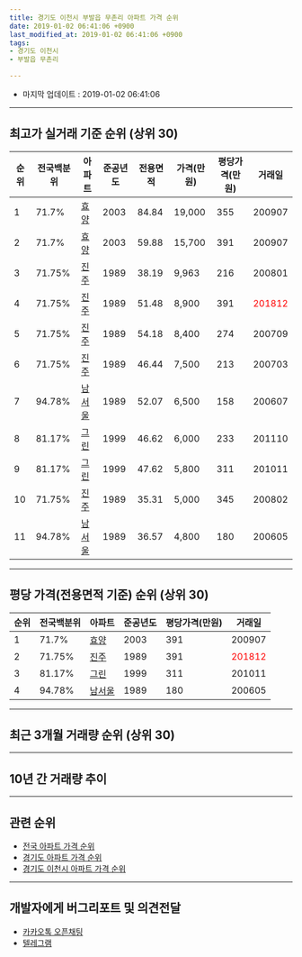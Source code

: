 ```yaml
---
title: 경기도 이천시 부발읍 무촌리 아파트 가격 순위
date: 2019-01-02 06:41:06 +0900
last_modified_at: 2019-01-02 06:41:06 +0900
tags:
- 경기도 이천시
- 부발읍 무촌리

---
```


* 마지막 업데이트 : 2019-01-02 06:41:06

---

## 최고가 실거래 기준 순위 (상위 30)


|순위|전국백분위|아파트|준공년도|전용면적|가격(만원)|평당가격(만원)|거래일|
|---|---|---|---|---|---|---|---|
|1|71.7%|[효양](https://search.naver.com/search.naver?query=%EA%B2%BD%EA%B8%B0%EB%8F%84+%EC%9D%B4%EC%B2%9C%EC%8B%9C+%EB%B6%80%EB%B0%9C%EC%9D%8D+%EB%AC%B4%EC%B4%8C%EB%A6%AC+%ED%9A%A8%EC%96%91)|2003|84.84|19,000|355|200907|
|2|71.7%|[효양](https://search.naver.com/search.naver?query=%EA%B2%BD%EA%B8%B0%EB%8F%84+%EC%9D%B4%EC%B2%9C%EC%8B%9C+%EB%B6%80%EB%B0%9C%EC%9D%8D+%EB%AC%B4%EC%B4%8C%EB%A6%AC+%ED%9A%A8%EC%96%91)|2003|59.88|15,700|391|200907|
|3|71.75%|[진주](https://search.naver.com/search.naver?query=%EA%B2%BD%EA%B8%B0%EB%8F%84+%EC%9D%B4%EC%B2%9C%EC%8B%9C+%EB%B6%80%EB%B0%9C%EC%9D%8D+%EB%AC%B4%EC%B4%8C%EB%A6%AC+%EC%A7%84%EC%A3%BC)|1989|38.19|9,963|216|200801|
|4|71.75%|[진주](https://search.naver.com/search.naver?query=%EA%B2%BD%EA%B8%B0%EB%8F%84+%EC%9D%B4%EC%B2%9C%EC%8B%9C+%EB%B6%80%EB%B0%9C%EC%9D%8D+%EB%AC%B4%EC%B4%8C%EB%A6%AC+%EC%A7%84%EC%A3%BC)|1989|51.48|8,900|391|<span style="color:red">201812</span>|
|5|71.75%|[진주](https://search.naver.com/search.naver?query=%EA%B2%BD%EA%B8%B0%EB%8F%84+%EC%9D%B4%EC%B2%9C%EC%8B%9C+%EB%B6%80%EB%B0%9C%EC%9D%8D+%EB%AC%B4%EC%B4%8C%EB%A6%AC+%EC%A7%84%EC%A3%BC)|1989|54.18|8,400|274|200709|
|6|71.75%|[진주](https://search.naver.com/search.naver?query=%EA%B2%BD%EA%B8%B0%EB%8F%84+%EC%9D%B4%EC%B2%9C%EC%8B%9C+%EB%B6%80%EB%B0%9C%EC%9D%8D+%EB%AC%B4%EC%B4%8C%EB%A6%AC+%EC%A7%84%EC%A3%BC)|1989|46.44|7,500|213|200703|
|7|94.78%|[남서울](https://search.naver.com/search.naver?query=%EA%B2%BD%EA%B8%B0%EB%8F%84+%EC%9D%B4%EC%B2%9C%EC%8B%9C+%EB%B6%80%EB%B0%9C%EC%9D%8D+%EB%AC%B4%EC%B4%8C%EB%A6%AC+%EB%82%A8%EC%84%9C%EC%9A%B8)|1989|52.07|6,500|158|200607|
|8|81.17%|[그린](https://search.naver.com/search.naver?query=%EA%B2%BD%EA%B8%B0%EB%8F%84+%EC%9D%B4%EC%B2%9C%EC%8B%9C+%EB%B6%80%EB%B0%9C%EC%9D%8D+%EB%AC%B4%EC%B4%8C%EB%A6%AC+%EA%B7%B8%EB%A6%B0)|1999|46.62|6,000|233|201110|
|9|81.17%|[그린](https://search.naver.com/search.naver?query=%EA%B2%BD%EA%B8%B0%EB%8F%84+%EC%9D%B4%EC%B2%9C%EC%8B%9C+%EB%B6%80%EB%B0%9C%EC%9D%8D+%EB%AC%B4%EC%B4%8C%EB%A6%AC+%EA%B7%B8%EB%A6%B0)|1999|47.62|5,800|311|201011|
|10|71.75%|[진주](https://search.naver.com/search.naver?query=%EA%B2%BD%EA%B8%B0%EB%8F%84+%EC%9D%B4%EC%B2%9C%EC%8B%9C+%EB%B6%80%EB%B0%9C%EC%9D%8D+%EB%AC%B4%EC%B4%8C%EB%A6%AC+%EC%A7%84%EC%A3%BC)|1989|35.31|5,000|345|200802|
|11|94.78%|[남서울](https://search.naver.com/search.naver?query=%EA%B2%BD%EA%B8%B0%EB%8F%84+%EC%9D%B4%EC%B2%9C%EC%8B%9C+%EB%B6%80%EB%B0%9C%EC%9D%8D+%EB%AC%B4%EC%B4%8C%EB%A6%AC+%EB%82%A8%EC%84%9C%EC%9A%B8)|1989|36.57|4,800|180|200605|


---

## 평당 가격(전용면적 기준) 순위 (상위 30)


|순위|전국백분위|아파트|준공년도|평당가격(만원)|거래일|
|---|---|---|---|---|---|
|1|71.7%|[효양](https://search.naver.com/search.naver?query=%EA%B2%BD%EA%B8%B0%EB%8F%84+%EC%9D%B4%EC%B2%9C%EC%8B%9C+%EB%B6%80%EB%B0%9C%EC%9D%8D+%EB%AC%B4%EC%B4%8C%EB%A6%AC+%ED%9A%A8%EC%96%91)|2003|391|200907|
|2|71.75%|[진주](https://search.naver.com/search.naver?query=%EA%B2%BD%EA%B8%B0%EB%8F%84+%EC%9D%B4%EC%B2%9C%EC%8B%9C+%EB%B6%80%EB%B0%9C%EC%9D%8D+%EB%AC%B4%EC%B4%8C%EB%A6%AC+%EC%A7%84%EC%A3%BC)|1989|391|<span style="color:red">201812</span>|
|3|81.17%|[그린](https://search.naver.com/search.naver?query=%EA%B2%BD%EA%B8%B0%EB%8F%84+%EC%9D%B4%EC%B2%9C%EC%8B%9C+%EB%B6%80%EB%B0%9C%EC%9D%8D+%EB%AC%B4%EC%B4%8C%EB%A6%AC+%EA%B7%B8%EB%A6%B0)|1999|311|201011|
|4|94.78%|[남서울](https://search.naver.com/search.naver?query=%EA%B2%BD%EA%B8%B0%EB%8F%84+%EC%9D%B4%EC%B2%9C%EC%8B%9C+%EB%B6%80%EB%B0%9C%EC%9D%8D+%EB%AC%B4%EC%B4%8C%EB%A6%AC+%EB%82%A8%EC%84%9C%EC%9A%B8)|1989|180|200605|


---

## 최근 3개월 거래량 순위 (상위 30)


<div style="width:100%;">
    <canvas id="deal_count_ranking" height="250"></canvas>
</div>


<script>
new Chart(document.getElementById("deal_count_ranking"), {
    type: 'horizontalBar',
    data: {
        labels: ['진주', '효양', '그린'],
        datasets: [{
            label: '실거래 수',
            data: [1, 1, 1],
            borderColor: "rgba(255, 0, 128, 1)",
            backgroundColor: "rgba(255, 0, 128, 0.5)",
            fill: false,
        }]
    },
    options: {
        responsive: true,
        title: {
            display: true,
            text: '최근 3개월 거래량 순위'
        },
        tooltips: {
            mode: 'index',
            intersect: false,
            callbacks: {
                title: function(tooltipItems, data) {
                    return "실거래 수:";
                },
                label: function(tooltipItem, data) {
                    return data.labels[tooltipItem.index] + ": " + tooltipItem.xLabel;
                }
            }
        },
        hover: {
            mode: 'nearest',
            intersect: true
        },
        scales: {
            xAxes: [{
                display: true,
                scaleLabel: {
                    display: true,
                    labelString: '실거래 수'
                },
                ticks: {
                    suggestedMin: 0,
                }
            }],
            yAxes: [{
                display: true,
                ticks: {
                    autoSkip: false,
                    callback: function(value, index, values) {
                        if (value.length > 15)
                            return value.substr(0, 13) + "...";
                        else
                            return value;
                    }
                },
                scaleLabel: {
                    display: false,
                }
            }]
        }
    }
});

</script>


---

## 10년 간 거래량 추이


<div style="width:100%;">
    <canvas id="deal_progress" height="250"></canvas>
</div>

<script>
new Chart(document.getElementById("deal_progress"), {
    type: 'line',
    data: {
        labels: ['200901','200902','200903','200904','200905','200906','200907','200908','200909','200910','200911','200912','201001','201002','201003','201004','201005','201006','201007','201008','201009','201010','201011','201012','201101','201102','201103','201104','201105','201106','201107','201108','201109','201110','201111','201112','201201','201202','201203','201204','201205','201206','201207','201208','201209','201210','201211','201212','201301','201302','201303','201304','201305','201306','201307','201308','201309','201310','201311','201312','201401','201402','201403','201404','201405','201406','201407','201408','201409','201410','201411','201412','201501','201502','201503','201504','201505','201506','201507','201508','201509','201510','201511','201512','201601','201602','201603','201604','201605','201606','201607','201608','201609','201610','201611','201612','201701','201702','201703','201704','201705','201706','201707','201708','201709','201710','201711','201712','201801','201802','201803','201804','201805','201806','201807','201808','201809','201810','201811','201812','201901'],
        datasets: [{
            label: '실거래 수',
            pointRadius: 1,
            data: [4, 7, 1, 3, 2, 8, 11, 2, 1, 1, 4, 3, 0, 2, 1, 1, 1, 2, 2, 4, 0, 2, 5, 3, 1, 1, 1, 9, 7, 1, 3, 7, 5, 4, 4, 5, 3, 7, 8, 2, 2, 2, 4, 2, 3, 2, 2, 2, 1, 2, 5, 3, 6, 2, 1, 3, 2, 4, 1, 5, 1, 2, 6, 2, 2, 2, 5, 7, 5, 4, 3, 2, 2, 3, 5, 5, 3, 3, 3, 0, 0, 2, 5, 5, 4, 1, 4, 6, 3, 3, 4, 3, 2, 2, 1, 2, 3, 4, 3, 4, 5, 2, 2, 5, 3, 5, 1, 4, 2, 1, 1, 3, 2, 2, 3, 0, 1, 4, 2, 1, 0],
            borderColor: "rgba(255, 201, 14, 1)",
            backgroundColor: "rgba(255, 201, 14, 0.5)",
            fill: true,
        }]
    },
    options: {
        responsive: true,
        title: {
            display: true,
            text: '10년간 거래량 추이'
        },
        tooltips: {
            mode: 'index',
            intersect: false,
        },
        hover: {
            mode: 'nearest',
            intersect: true
        },
        scales: {
            xAxes: [{
                display: true,
                scaleLabel: {
                    display: true,
                    labelString: '년/월'
                }
            }],
            yAxes: [{
                display: true,
                ticks: {
                    suggestedMin: 0,
                },
                scaleLabel: {
                    display: true,
                    labelString: '실거래 수'
                }
            }]
        }
    }
});

</script>


---

## 관련 순위

- [전국 아파트 가격 순위](https://inasie.github.io/apt-ranking/전국)
- [경기도 아파트 가격 순위](https://inasie.github.io/apt-ranking/경기도)
- [경기도 이천시 아파트 가격 순위](https://inasie.github.io/apt-ranking/경기도-이천시)


---

## 개발자에게 버그리포트 및 의견전달

- [카카오톡 오픈채팅](https://open.kakao.com/o/gLJUAP4)
- [텔레그램](https://t.me/inasie)

